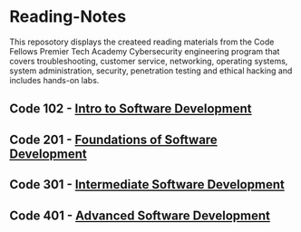 # Reading-Notes

This reposotory displays the createed reading materials from the Code Fellows Premier Tech Academy Cybersecurity engineering program that covers troubleshooting, customer service, networking, operating systems, system administration, security, penetration testing and ethical hacking and includes hands-on labs.

## Code 102 - [Intro to Software Development](https://github.com/nsiramarco/Code-Fellows-Reading-102/wiki)
## Code 201 - [Foundations of Software Development](https://github.com/nsiramarco/Code-Fellows-Reading-201/wiki)
## Code 301 - [Intermediate Software Development](https://github.com/nsiramarco/Code-Fellows-Reading-301)
## Code 401 - [Advanced Software Development](https://github.com/nsiramarco/Code-Fellows-Reading-401/wiki)
